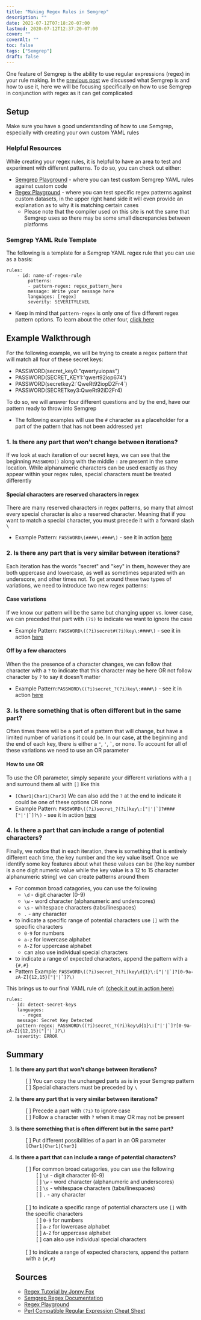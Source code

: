 ```yaml
---
title: "Making Regex Rules in Semgrep"
description: ""
date: 2021-07-12T07:18:20-07:00
lastmod: 2020-07-12T12:37:20-07:00
cover: ""
coverAlt: ""
toc: false
tags: ["Semgrep"]
draft: false
---
```

<style>
	main {
    margin: 90px auto;
    padding: 0 15px;
    max-width: 70%;
	}
</style>

One feature of Semgrep is the ability to use regular expressions (regex) in your rule making. In the [previous post](/posts/semgrep_intro/semgrepnotes/) we discussed what Semgrep is and how to use it, here we will be focusing specifically on how to use Semgrep in conjunction with regex as it can get complicated

## Setup
Make sure you have a good understanding of how to use Semgrep, especially with creating your own custom YAML rules
### Helpful Resources
While creating your regex rules, it is helpful to have an area to test and experiment with different patterns. To do so, you can check out either:
- [Semgrep Playground](https://semgrep.dev/editor) - where you can test custom Semgrep YAML rules against custom code
- [Regex Playground](https://regex101.com/) - where you can test specific regex patterns against custom datasets, in the upper right hand side it will even provide an explanation as to why it is matching certain cases
    - Please note that the compiler used on this site is not the same that Semgrep uses so there may be some small discrepancies between platforms

### Semgrep YAML Rule Template
The following is a template for a Semgrep YAML regex rule that you can use as a basis:
```
rules:
    - id: name-of-regex-rule
        patterns:
        - pattern-regex: regex_pattern_here
        message: Write your message here
        languages: [regex]
        severity: SEVERITYLEVEL
```
- Keep in mind that `pattern-regex` is only one of five different regex pattern options. To learn about the other four, [click here](/posts/semgrep_intro/semgrepnotes/#regex-patterns)


## Example Walkthrough
For the following example, we will be trying to create a regex pattern that will match all four of these secret keys:
- PASSWORD(secret_key0:"qwertyuiopas")
- PASSWORD(SECRET_KEY1:'qwert92iop674')
- PASSWORD(secretkey2:\`QweRt92iopD2Fr4`)
- PASSWORD(SECRETkey3:QweRt92iD2Fr4)

To do so, we will answer four different questions and by the end, have our pattern ready to throw into Semgrep
- The following examples will use the `#` character as a placeholder for a part of the pattern that has not been addressed yet

### 1. Is there any part that won't change between iterations?
If we look at each iteration of our secret keys, we can see that the beginning `PASSWORD()` along with the middle `:` are present in the same location. While alphanumeric characters can be used exactly as they appear within your regex rules, special characters must be treated differently
#### Special characters are reserved characters in regex
There are many reserved characters in regex patterns, so many that almost every special character is also a reserved character. Meaning that if you want to match a special character, you must precede it with a forward slash `\`
- Example Pattern: `PASSWORD\(####\:####\)` - see it in action [here](https://regex101.com/r/I3kps1/1/)

### 2. Is there any part that is very similar between iterations?
Each iteration has the words "secret" and "key" in them, however they are both uppercase and lowercase, as well as sometimes separated with an underscore, and other times not. To get around these two types of variations, we need to introduce two new regex patterns:
#### Case variations
If we know our pattern will be the same but changing upper vs. lower case, we can preceded that part with `(?i)` to indicate we want to ignore the case
- Example Pattern: `PASSWORD\((?i)secret#(?i)key\:####\)` - see it in action [here](https://regex101.com/r/brTBsG/1)
#### Off by a few characters
When the the presence of a character changes, we can follow that character with a `?` to indicate that this character may be here OR not
follow character by `?` to say it doesn't matter
- Example Pattern:`PASSWORD\((?i)secret_?(?i)key\:####\)` - see it in action [here](https://regex101.com/r/3JVdKV/1)

### 3. Is there something that is often different but in the same part?
Often times there will be a part of a pattern that will change, but have a limited number of variations it could be. In our case, at the beginning and the end of each key, there is either a `"`, `'`, `` ` ``, or none. To account for all of these variations we need to use an OR parameter
#### How to use OR
To use the OR parameter, simply separate your different variations with a `|` and surround them all with `[]` like this
- `[Char1|Char1|Char3]`
We can also add the `?` at the end to indicate it could be one of these options OR none
- Example Pattern: ``PASSWORD\((?i)secret_?(?i)key\:["|'|`]?####["|'|`]?\)`` - see it in action [here](https://regex101.com/r/jSO4Xq/1)

### 4. Is there a part that can include a range of potential characters?
Finally, we notice that in each iteration, there is something that is entirely different each time, the key number and the key value itself. Once we identify some key features about what these values can be (the key number is a one digit numeric value while the key value is a 12 to 15 character alphanumeric string) we can create patterns around them
- For common broad catagories, you can use the following
    - `\d` - digit character (0-9)
    - `\w` - word character (alphanumeric and underscores)
    - `\s` - whitespace characters (tabs/linespaces)
    - `.` - any character
- to indicate a specific range of potential characters use `[]` with the specific characters
    - `0-9` for numbers
    - `a-z` for lowercase alphabet
    - `A-Z` for uppercase alphabet
    - can also use individual special characters
- to indicate a range of expected characters, append the pattern with a `{#,#}`
- Pattern Example: ``PASSWORD\((?i)secret_?(?i)key\d{1}\:["|'|`]?[0-9a-zA-Z]{12,15}["|'|`]?\)``

This brings us to our final YAML rule of: [(check it out in action here)](https://semgrep.dev/s/s0merset7:regex_pattern_matching)
```
rules:
  - id: detect-secret-keys
    languages:
      - regex
    message: Secret Key Detected
    pattern-regex: PASSWORD\((?i)secret_?(?i)key\d{1}\:["|'|`]?[0-9a-zA-Z]{12,15}["|'|`]?\)
    severity: ERROR
```

## Summary
1. **Is there any part that won't change between iterations?**
    <br><div style="padding-left: 2em;">[ ] You can copy the unchanged parts as is in your Semgrep pattern
    <br>[ ] Special characters must be preceded by `\`
2. **Is there any part that is very similar between iterations?**
     <br><div style="padding-left: 2em;">[ ] Precede a part with `(?i)` to ignore case
     <br>[ ] Follow a character with `?` when it may OR may not be present
3. **Is there something that is often different but in the same part?**
    <br><div style="padding-left: 2em;">[ ] Put different possibilities of a part in an OR parameter `[Char1|Char1|Char3]`
4. **Is there a part that can include a range of potential characters?**
    <br><div style="padding-left: 2em;">[ ] For common broad catagories, you can use the following
        <br><div style="padding-left: 2em;">[ ] `\d` - digit character (0-9)
        <br>[ ] `\w` - word character (alphanumeric and underscores)
        <br>[ ] `\s` - whitespace characters (tabs/linespaces)
        <br>[ ] `.` - any character</div>
    <br>[ ] to indicate a specific range of potential characters use `[]` with the specific characters
        <br><div style="padding-left: 2em;">[ ] `0-9` for numbers
        <br>[ ] `a-z` for lowercase alphabet
        <br>[ ] `A-Z` for uppercase alphabet
        <br>[ ] can also use individual special characters</div>
    <br>[ ] to indicate a range of expected characters, append the pattern with a `{#,#}`</div>

    ## Sources
    - [Regex Tutorial by Jonny Fox](https://medium.com/factory-mind/regex-tutorial-a-simple-cheatsheet-by-examples-649dc1c3f285)
    - [Semgrep Regex Documentation](https://semgrep.dev/docs/writing-rules/rule-syntax/#pattern-regex)
    - [Regex Playground](https://regex101.com/)
    - [Perl Compatible Regular Expression Cheat Sheet](https://learnxinyminutes.com/docs/pcre/)